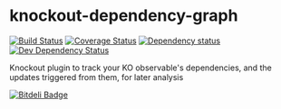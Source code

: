 knockout-dependency-graph
=========================
[![Build Status](https://travis-ci.org/pimterry/knockout-dependency-graph.png)](https://travis-ci.org/pimterry/knockout-dependency-graph)
[![Coverage Status](https://coveralls.io/repos/pimterry/knockout-dependency-graph/badge.png?branch=master)](https://coveralls.io/r/pimterry/knockout-dependency-graph?branch=master)
[![Dependency status](https://david-dm.org/pimterry/knockout-dependency-graph/status.png)](https://david-dm.org/pimterry/knockout-dependency-graph#info=dependencies&view=table)
[![Dev Dependency Status](https://david-dm.org/pimterry/knockout-dependency-graph/dev-status.png)](https://david-dm.org/pimterry/knockout-dependency-graph#info=devDependencies&view=table)


Knockout plugin to track your KO observable's dependencies, and the updates triggered from them, for later analysis


[![Bitdeli Badge](https://d2weczhvl823v0.cloudfront.net/pimterry/knockout-dependency-graph/trend.png)](https://bitdeli.com/free "Bitdeli Badge")

